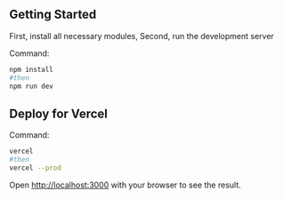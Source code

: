 ## Getting Started

First, install all necessary modules,
Second, run the development server

Command: 
```bash
npm install
#then
npm run dev

```
## Deploy for Vercel


Command: 
```bash
vercel
#then
vercel --prod

```

Open [http://localhost:3000](http://localhost:3000) with your browser to see the result.

